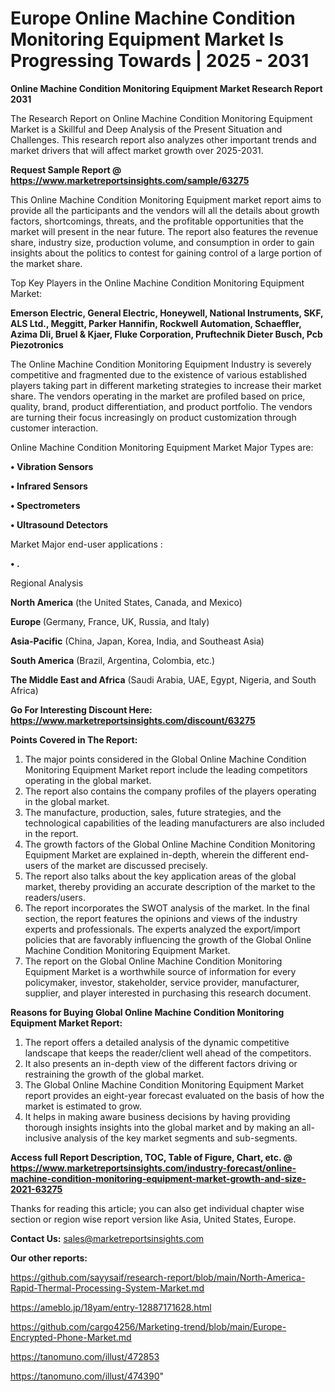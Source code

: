# Europe Online Machine Condition Monitoring Equipment Market Is Progressing Towards | 2025 - 2031

<strong>Online Machine Condition Monitoring Equipment Market Research Report 2031</strong>

The Research Report on Online Machine Condition Monitoring Equipment Market is a Skillful and Deep Analysis of the Present Situation and Challenges. This research report also analyzes other important trends and market drivers that will affect market growth over 2025-2031.

<strong>Request Sample Report @ <a href=https://www.marketreportsinsights.com/sample/63275>https://www.marketreportsinsights.com/sample/63275</a></strong>

This Online Machine Condition Monitoring Equipment market report aims to provide all the participants and the vendors will all the details about growth factors, shortcomings, threats, and the profitable opportunities that the market will present in the near future. The report also features the revenue share, industry size, production volume, and consumption in order to gain insights about the politics to contest for gaining control of a large portion of the market share.

Top Key Players in the Online Machine Condition Monitoring Equipment Market:

<strong>Emerson Electric, General Electric, Honeywell, National Instruments, SKF, ALS Ltd., Meggitt, Parker Hannifin, Rockwell Automation, Schaeffler, Azima Dli, Bruel & Kjaer, Fluke Corporation, Pruftechnik Dieter Busch, Pcb Piezotronics</strong>

The Online Machine Condition Monitoring Equipment Industry is severely competitive and fragmented due to the existence of various established players taking part in different marketing strategies to increase their market share. The vendors operating in the market are profiled based on price, quality, brand, product differentiation, and product portfolio. The vendors are turning their focus increasingly on product customization through customer interaction.

Online Machine Condition Monitoring Equipment Market Major Types are:

<strong>• Vibration Sensors

• Infrared Sensors

• Spectrometers

• Ultrasound Detectors</strong>

Market Major end-user applications :

<strong>• .</strong>

Regional Analysis

</u><strong><b>North America</b></strong> (the United States, Canada, and Mexico)

<strong><b>Europe </b></strong>(Germany, France, UK, Russia, and Italy)

<strong><b>Asia-Pacific</b></strong> (China, Japan, Korea, India, and Southeast Asia)

<strong><b>South America</b></strong> (Brazil, Argentina, Colombia, etc.)

<strong><b>The Middle East and Africa</b></strong> (Saudi Arabia, UAE, Egypt, Nigeria, and South Africa)

<strong>Go For Interesting Discount Here: <a href=https://www.marketreportsinsights.com/discount/63275>https://www.marketreportsinsights.com/discount/63275</a></strong>

<strong>Points Covered in The Report:</strong>
<ol>
  <li>The major points considered in the Global Online Machine Condition Monitoring Equipment Market report include the leading competitors operating in the global market.</li>
  <li>The report also contains the company profiles of the players operating in the global market.</li>
  <li>The manufacture, production, sales, future strategies, and the technological capabilities of the leading manufacturers are also included in the report.</li>
  <li>The growth factors of the Global Online Machine Condition Monitoring Equipment Market are explained in-depth, wherein the different end-users of the market are discussed precisely.</li>
  <li>The report also talks about the key application areas of the global market, thereby providing an accurate description of the market to the readers/users.</li>
  <li>The report incorporates the SWOT analysis of the market. In the final section, the report features the opinions and views of the industry experts and professionals. The experts analyzed the export/import policies that are favorably influencing the growth of the Global Online Machine Condition Monitoring Equipment Market.</li>
  <li>The report on the Global Online Machine Condition Monitoring Equipment Market is a worthwhile source of information for every policymaker, investor, stakeholder, service provider, manufacturer, supplier, and player interested in purchasing this research document.</li>
</ol>
<strong>Reasons for Buying Global Online Machine Condition Monitoring Equipment Market Report:</strong>

<ol>
  <li>The report offers a detailed analysis of the dynamic competitive landscape that keeps the reader/client well ahead of the competitors.</li>
  <li>It also presents an in-depth view of the different factors driving or restraining the growth of the global market.</li>
  <li>The Global Online Machine Condition Monitoring Equipment Market report provides an eight-year forecast evaluated on the basis of how the market is estimated to grow.</li>
  <li>It helps in making aware business decisions by having providing thorough insights insights into the global market and by making an all-inclusive analysis of the key market segments and sub-segments.</li>
</ol>
<strong>Access full Report Description, TOC, Table of Figure, Chart, etc. @ <a href=https://www.marketreportsinsights.com/industry-forecast/online-machine-condition-monitoring-equipment-market-growth-and-size-2021-63275>https://www.marketreportsinsights.com/industry-forecast/online-machine-condition-monitoring-equipment-market-growth-and-size-2021-63275</a></strong>


Thanks for reading this article; you can also get individual chapter wise section or region wise report version like Asia, United States, Europe.

<strong>Contact Us:</strong>
sales@marketreportsinsights.com

<strong>Our other reports:</strong>

<a href=https://github.com/sayysaif/research-report/blob/main/North-America-Rapid-Thermal-Processing-System-Market.md>https://github.com/sayysaif/research-report/blob/main/North-America-Rapid-Thermal-Processing-System-Market.md</a>

<a href=https://ameblo.jp/18yam/entry-12887171628.html>https://ameblo.jp/18yam/entry-12887171628.html</a>

<a href=https://github.com/cargo4256/Marketing-trend/blob/main/Europe-Encrypted-Phone-Market.md>https://github.com/cargo4256/Marketing-trend/blob/main/Europe-Encrypted-Phone-Market.md</a>

<a href=https://tanomuno.com/illust/472853>https://tanomuno.com/illust/472853</a>

<a href=https://tanomuno.com/illust/474390>https://tanomuno.com/illust/474390</a>"
